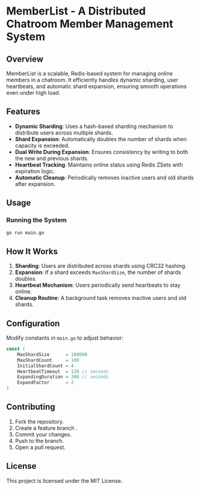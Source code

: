 # MemberList - A Distributed Chatroom Member Management System

## Overview
MemberList is a scalable, Redis-based system for managing online members in a chatroom. It efficiently handles dynamic sharding, user heartbeats, and automatic shard expansion, ensuring smooth operations even under high load.

## Features
- **Dynamic Sharding**: Uses a hash-based sharding mechanism to distribute users across multiple shards.
- **Shard Expansion**: Automatically doubles the number of shards when capacity is exceeded.
- **Dual Write During Expansion**: Ensures consistency by writing to both the new and previous shards.
- **Heartbeat Tracking**: Maintains online status using Redis ZSets with expiration logic.
- **Automatic Cleanup**: Periodically removes inactive users and old shards after expansion.

## Usage
### Running the System
```sh
go run main.go
```

## How It Works
1. **Sharding**: Users are distributed across shards using CRC32 hashing.
2. **Expansion**: If a shard exceeds `MaxShardSize`, the number of shards doubles.
3. **Heartbeat Mechanism**: Users periodically send heartbeats to stay online.
4. **Cleanup Routine**: A background task removes inactive users and old shards.

## Configuration
Modify constants in `main.go` to adjust behavior:
```go
const (
    MaxShardSize      = 100000
    MaxShardCount     = 100
    InitialShardCount = 4
    HeartbeatTimeout  = 120 // seconds
    ExpandingDuration = 300 // seconds
    ExpandFactor      = 2
)
```

## Contributing
1. Fork the repository.
2. Create a feature branch .
3. Commit your changes.
4. Push to the branch.
5. Open a pull request.

## License
This project is licensed under the MIT License.

